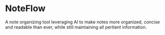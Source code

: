 # NoteFlow

A note organizing tool leveraging AI to make notes more organized, concise and readable than ever, while still maintaining all pertient information.

<!-- ### Goal

Create a tool

### Installation

How to install this project

### Usage

Basic description of how to use the project.

### License

### Acknowledgements -->
